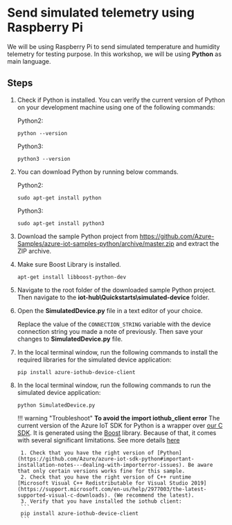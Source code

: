 # Send simulated telemetry using Raspberry Pi

We will be using Raspberry Pi to send simulated temperature and humidity telemetry for testing purpose. In this workshop, we will be using **Python** as main language.

## Steps 

1. Check if Python is installed. You can verify the current version of Python on your development machine using one of the following commands:
    
    Python2:
    
    ```
    python --version
    ```
    
    Python3:
    
    ```
    python3 --version
    ```

2. You can download Python by running below commands.

    Python2:

    ```
    sudo apt-get install python
    ```
    
    Python3:

    ```
    sudo apt-get install python3
    ```

3. Download the sample Python project from https://github.com/Azure-Samples/azure-iot-samples-python/archive/master.zip and extract the ZIP archive.

4. Make sure Boost Library is installed.
    
    ```
    apt-get install libboost-python-dev
    ```

5. Navigate to the root folder of the downloaded sample Python project. Then navigate to the **iot-hub\Quickstarts\simulated-device** folder.

6. Open the **SimulatedDevice.py** file in a text editor of your choice.

    Replace the value of the `CONNECTION_STRING` variable with the device connection string you made a note of previously. Then save your changes to **SimulatedDevice.py** file.

7. In the local terminal window, run the following commands to install the required libraries for the simulated device application:

    ```
    pip install azure-iothub-device-client
    ```

7. In the local terminal window, run the following commands to run the simulated device application:

    ```
    python SimulatedDevice.py
    ```

    !!! warning "Troubleshoot"
        **To avoid the import iothub_client error**
        The current version of the Azure IoT SDK for Python is a wrapper over [our C SDK](https://github.com/azure/azure-iot-sdk-c). It is generated using the [Boost](https://www.boost.org/) library. Because of that, it comes with several significant limitations. See more details [here](https://github.com/Azure/azure-iot-sdk-python#important-installation-notes---dealing-with-importerror-issues)

        1. Check that you have the right version of [Python](https://github.com/Azure/azure-iot-sdk-python#important-installation-notes---dealing-with-importerror-issues). Be aware that only certain versions works fine for this sample. 
        2. Check that you have the right version of C++ runtime  [Microsoft Visual C++ Redistributable for Visual Studio 2019](https://support.microsoft.com/en-us/help/2977003/the-latest-supported-visual-c-downloads). (We recommend the latest).
        3. Verify that you have installed the iothub client: 
        ```
        pip install azure-iothub-device-client
        ```